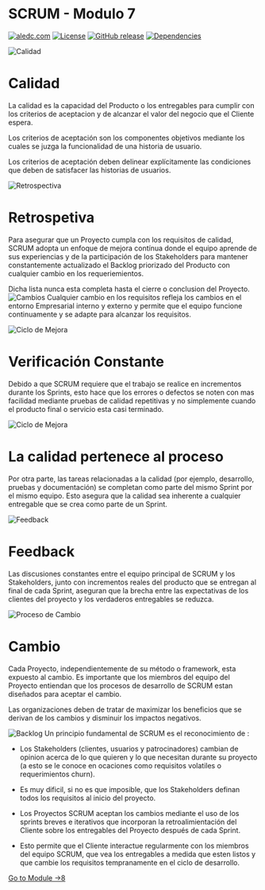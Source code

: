 # SCRUM - Modulo 7
[![aledc.com](https://github.com/aledc7/Scrum-Certification/blob/master/recursos/aledc.com.svg)](https://aledc.com)
[![License](https://github.com/aledc7/Scrum-Certification/blob/master/recursos/mit-license.svg)](https://aledc.com)
[![GitHub release](https://github.com/aledc7/Scrum-Certification/blob/master/recursos/release.svg)](https://aledc.com)
[![Dependencies](https://github.com/aledc7/Scrum-Certification/blob/master/recursos/dependencias-none.svg)](https://aledc.com)



![Calidad](https://github.com/aledc7/Scrum-Certification/blob/master/recursos/calidad_07/calidadproceso.png?raw=true)
# Calidad
La calidad es la capacidad del Producto o los entregables para cumplir con los criterios de aceptacion y de alcanzar el valor del negocio que el Cliente espera.

Los criterios de aceptación son los componentes objetivos mediante los cuales se juzga la funcionalidad de una historia de usuario.

Los criterios de aceptación deben delinear explícitamente las condiciones que deben de satisfacer las historias de usuarios.

![Retrospectiva](https://github.com/aledc7/Scrum-Certification/blob/master/recursos/calidad_07/retrospectiva.png?raw=true)
# Retrospetiva
Para asegurar que un Proyecto cumpla con los requisitos de calidad, SCRUM adopta un enfoque de mejora contínua donde el equipo aprende de sus experiencias y de la participación de los Stakeholders para mantener constantemente actualizado el Backlog priorizado del Producto con cualquier cambio en los requeriemientos.

Dicha lista nunca esta completa hasta el cierre o conclusion del Proyecto.
![Cambios](https://github.com/aledc7/Scrum-Certification/blob/master/recursos/calidad_07/cambios.png?raw=true)
Cualquier cambio en los requisitos refleja los cambios en el entorno Empresarial interno y externo y permite que el equipo funcione continuamente y se adapte para alcanzar los requisitos.

![Ciclo de Mejora](https://github.com/aledc7/Scrum-Certification/blob/master/recursos/calidad_07/cuclodemejora.png?raw=true)
# Verificación Constante
Debido a que SCRUM requiere que el trabajo se realice en incrementos durante los Sprints, esto hace que los errores o defectos se noten con mas facilidad mediante pruebas de calidad repetitivas y no simplemente cuando el producto final o servicio esta casi terminado.


![Ciclo de Mejora](https://github.com/aledc7/Scrum-Certification/blob/master/recursos/calidad_07/cicloscrum.png?raw=true)
# La calidad pertenece al proceso
Por otra parte, las tareas relacionadas a la calidad (por ejemplo, desarrollo, pruebas y documentación) se completan como parte del mismo Sprint por el mismo equipo. Esto asegura que la calidad sea inherente a cualquier entregable que se crea como parte de un Sprint.

![Feedback](https://github.com/aledc7/Scrum-Certification/blob/master/recursos/calidad_07/feedback.png?raw=true)
# Feedback
Las discusiones constantes entre el equipo principal de SCRUM y los Stakeholders, junto con incrementos reales del producto que se entregan al final de cada Sprint, aseguran que la brecha entre las expectativas de los clientes del proyecto y los verdaderos entregables se reduzca.

![Proceso de Cambio](https://github.com/aledc7/Scrum-Certification/blob/master/recursos/calidad_07/procesodecambio.png?raw=true)
# Cambio
Cada Proyecto, independientemente de su método o framework, esta expuesto al cambio.
Es importante que los miembros del equipo del Proyecto entiendan que los procesos de desarrollo de SCRUM estan diseñados para aceptar el cambio.

Las organizaciones deben de tratar de maximizar los beneficios que se derivan de los cambios y disminuir los impactos negativos.


![Backlog](https://github.com/aledc7/Scrum-Certification/blob/master/recursos/calidad_07/acutalizabacklog.png?raw=true)
Un principio fundamental de SCRUM es el reconocimiento de :

- Los Stakeholders (clientes, usuarios y patrocinadores) cambian de opinion acerca de lo que quieren y lo que necesitan durante su proyecto (a esto se le conoce en ocaciones como requisitos volatiles o requerimientos churn).

- Es muy dificil, si no es que imposible, que los Stakeholders definan todos los requisitos al inicio del proyecto.
- Los Proyectos SCRUM aceptan los cambios mediante el uso de los sprints breves e iterativos que incorporan la retroalimientación del Cliente sobre los entregables del Proyecto después de cada Sprint.
- Esto permite que el Cliente interactue regularmente con los miembros del equipo SCRUM, que vea los entregables a medida que esten listos y que cambie los requisitos tempranamente en el ciclo de desarrollo.

[Go to Module ->8](https://github.com/aledc7/Scrum-Certification/blob/master/modulo8.md)
